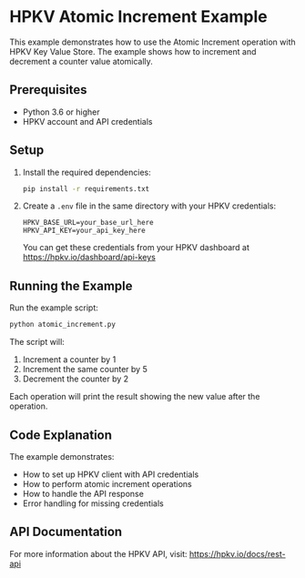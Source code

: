 # HPKV Atomic Increment Example

This example demonstrates how to use the Atomic Increment operation with HPKV Key Value Store. The example shows how to increment and decrement a counter value atomically.

## Prerequisites

- Python 3.6 or higher
- HPKV account and API credentials

## Setup

1. Install the required dependencies:
   ```bash
   pip install -r requirements.txt
   ```

2. Create a `.env` file in the same directory with your HPKV credentials:
   ```
   HPKV_BASE_URL=your_base_url_here
   HPKV_API_KEY=your_api_key_here
   ```

   You can get these credentials from your HPKV dashboard at https://hpkv.io/dashboard/api-keys

## Running the Example

Run the example script:
```bash
python atomic_increment.py
```

The script will:
1. Increment a counter by 1
2. Increment the same counter by 5
3. Decrement the counter by 2

Each operation will print the result showing the new value after the operation.

## Code Explanation

The example demonstrates:
- How to set up HPKV client with API credentials
- How to perform atomic increment operations
- How to handle the API response
- Error handling for missing credentials

## API Documentation

For more information about the HPKV API, visit:
https://hpkv.io/docs/rest-api 
